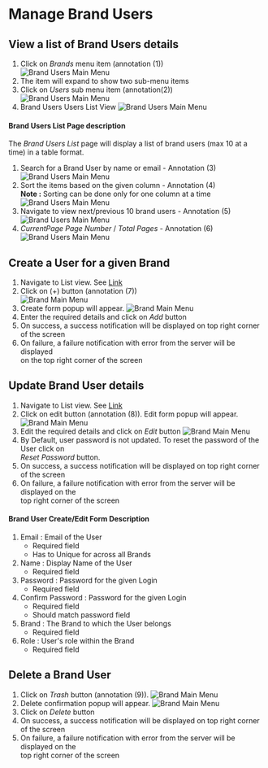 # Manage Brand Users

## View a list of Brand Users details

1. Click on _Brands_ menu item (annotation (1))  
![Brand Users Main Menu](/documentation/images/admin/brandusers/viewall1.png)
2. The item will expand to show two sub-menu items
3. Click on _Users_ sub menu item (annotation(2))  
![Brand Users Main Menu](/documentation/images/admin/brandusers/viewall2.png)
4. Brand Users Users List View
![Brand Users Main Menu](/documentation/images/admin/brandusers/viewall3.png)

#### Brand Users List Page description

The _Brand Users List_ page will display a list of brand users (max 10 at a time) in a table format.

1. Search for a Brand User by name or email  - Annotation (3)
![Brand Users Main Menu](/documentation/images/admin/brandusers/listview2.png)
2. Sort the items based on the given column - Annotation (4)  
**Note :** Sorting can be done only for one column at a time
![Brand Users Main Menu](/documentation/images/admin/brandusers/listview3.png)
3. Navigate to view next/previous 10 brand users - Annotation (5)
![Brand Users Main Menu](/documentation/images/admin/brandusers/listview4.png)
4. _CurrentPage Page Number_ / _Total Pages_ - Annotation (6)
![Brand Users Main Menu](/documentation/images/admin/brandusers/listview5.png)

## Create a User for a given Brand

1. Navigate to List view. See [Link](#view-a-list-of-brand-users-details)
2. Click on (+) button (annotation (7))  
![Brand Main Menu](/documentation/images/admin/brandusers/createview1.png)
3. Create form popup will appear.
![Brand Main Menu](/documentation/images/admin/brandusers/createview2.png)
4. Enter the required details and click on _Add_ button
5. On success, a success notification will be displayed on top right corner of the screen
6. On failure, a failure notification with error from the server will be displayed  
on the top right corner of the screen

## Update Brand User details

1. Navigate to List view. See [Link](#view-a-list-of-brand-users-details)
2. Click on edit button (annotation (8)). Edit form popup will appear.
![Brand Main Menu](/documentation/images/admin/brandusers/updateview1.png)
3. Edit the required details and click on _Edit_ button
![Brand Main Menu](/documentation/images/admin/brandusers/updateview2.png)
4. By Default, user password is not updated. To reset the password of the User click on  
_Reset Password_ button.
5. On success, a success notification will be displayed on top right corner of the screen
6. On failure, a failure notification with error from the server will be displayed on the  
top right corner of the screen

#### Brand User Create/Edit Form Description

1. Email : Email of the User
	- Required field
	- Has to Unique for across all Brands
2. Name : Display Name of the User
	- Required field
3. Password : Password for the given Login
	- Required field
4. Confirm Password : Password for the given Login
	- Required field
	- Should match password field
5. Brand : The Brand to which the User belongs
	- Required field
6. Role : User's role within the Brand
	- Required field

## Delete a Brand User

1. Click on _Trash_ button (annotation (9)).
![Brand Main Menu](/documentation/images/admin/brandusers/deleteview1.png)
2. Delete confirmation popup will appear.
![Brand Main Menu](/documentation/images/admin/brandusers/deleteview2.png)
3. Click on _Delete_ button
4. On success, a success notification will be displayed on top right corner of the screen
5. On failure, a failure notification with error from the server will be displayed on the  
top right corner of the screen

